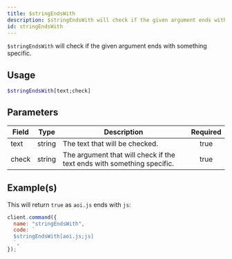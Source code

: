 ```yaml
---
title: $stringEndsWith
description: $stringEndsWith will check if the given argument ends with something specific.
id: stringEndsWith
---
```


`$stringEndsWith` will check if the given argument ends with something specific.

## Usage

```php
$stringEndsWith[text;check]
```

## Parameters

| Field | Type   | Description                                                            | Required |
| ----- | ------ | ---------------------------------------------------------------------- | :------: |
| text  | string | The text that will be checked.                                         |   true   |
| check | string | The argument that will check if the text ends with something specific. |   true   |

## Example(s)

This will return `true` as `aoi.js` ends with `js`:

```javascript
client.command({
  name: "stringEndsWith",
  code: `
  $stringEndsWith[aoi.js;js]
  `,
});
```
